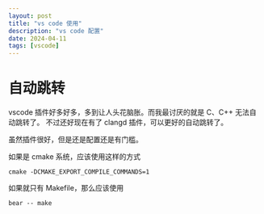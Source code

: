 ```yaml
---
layout: post
title: "vs code 使用"
description: "vs code 配置"
date: 2024-04-11
tags: [vscode]
---
```


# 自动跳转

vscode 插件好多好多，多到让人头花脑胀。而我最讨厌的就是 C、C++ 无法自动跳转了。
不过还好现在有了 clangd 插件，可以更好的自动跳转了。

虽然插件很好，但是还是配置还是有门槛。

如果是 cmake 系统，应该使用这样的方式

```shell
cmake -DCMAKE_EXPORT_COMPILE_COMMANDS=1
```

如果就只有 Makefile，那么应该使用

```shell
bear -- make
```

